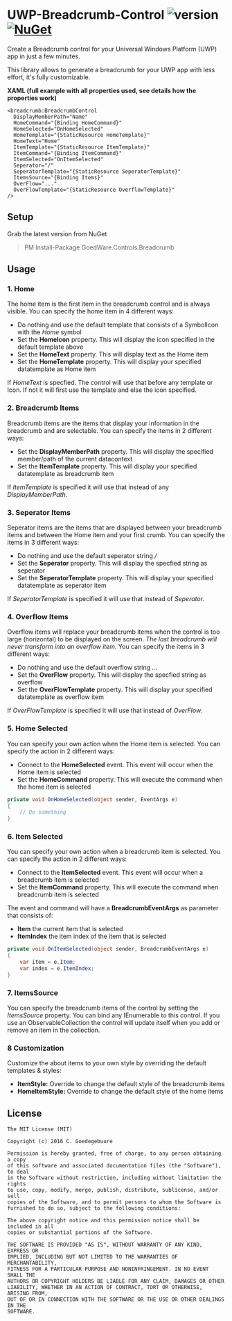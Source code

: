 # UWP-Breadcrumb-Control ![version](http://img.shields.io/badge/original-v1.0.0-brightgreen.svg?style=flat) [![NuGet](https://img.shields.io/nuget/v/GoedWare.Controls.Breadcrumb.svg?label=NuGet)](https://www.nuget.org/packages/GoedWare.Controls.Breadcrumb/)
Create a Breadcrumb control for your Universal Windows Platform (UWP) app in just a few minutes.

This library allows to generate a breadcrumb for your UWP app with less effort, it's fully customizable.

**XAML (full example with all properties used, see details how the properties work)**
```xaml
<breadcrumb:BreadcrumbControl
  DisplayMemberPath="Name"
  HomeCommand="{Binding HomeCommand}"
  HomeSelected="OnHomeSelected"
  HomeTemplate="{StaticResource HomeTemplate}"
  HomeText="Home"
  ItemTemplate="{StaticResource ItemTemplate}"
  ItemCommand="{Binding ItemCommand}"
  ItemSelected="OnItemSelected"
  Seperator="/"
  SeperatorTemplate="{StaticResource SeperatorTemplate}"
  ItemsSource="{Binding Items}"
  OverFlow="..."
  OverFlowTemplate="{StaticResource OverflowTemplate}"
/>
```

## Setup

Grab the latest version from NuGet

> PM Install-Package GoedWare.Controls.Breadcrumb

## Usage
### 1. Home 
The home item is the first item in the breadcrumb control and is always visible. You can specify the home item in 4 different ways:

* Do nothing and use the default template that consists of a SymbolIcon with the *Home* symbol
* Set the **HomeIcon** property. This will display the icon specified in the default template above
* Set the **HomeText** property. This will display text as the Home item
* Set the **HomeTemplate** property. This will display your specified datatemplate as Home item

If *HomeText* is specfied. The control will use that before any template or Icon. If not it will first use the template and else the icon specified.

### 2. Breadcrumb Items 
Breadcrumb items are the items that display your information in the breadcrumb and are selectable. You can specify the items in 2 different ways:

* Set the **DisplayMemberPath** property. This will display the specified member/path of the current datacontext
* Set the **ItemTemplate** property. This will display your specified datatemplate as breadcrumb item

If *ItemTemplate* is specified it will use that instead of any *DisplayMemberPath*.

### 3. Seperator Items 
Seperator items are the items that are displayed between your breadcrumb items and between the Home item and your first crumb. You can specify the items in 3 different ways:

* Do nothing and use the default seperator string */*
* Set the **Seperator** property. This will display the specfied string as seperator
* Set the **SeperatorTemplate** property. This will display your specified datatemplate as seperator item

If *SeperatorTemplate* is specified it will use that instead of *Seperator*.

### 4. Overflow Items 
Overflow items will replace your breadcrumb items when the control is too large (horizontal) to be displayed on the screen. *The last breadcrumb will never transform into an overflow item.* You can specify the items in 3 different ways:

* Do nothing and use the default overflow string *...*
* Set the **OverFlow** property. This will display the specfied string as overflow
* Set the **OverFlowTemplate** property. This will display your specified datatemplate as overflow item

If *OverFlowTemplate* is specified it will use that instead of *OverFlow*.

### 5. Home Selected 
You can specify your own action when the Home item is selected. You can specify the action in 2 different ways:

* Connect to the **HomeSelected** event. This event will occur when the Home item is selected
* Set the **HomeCommand** property. This will execute the command when the home item is selected

```csharp
private void OnHomeSelected(object sender, EventArgs e)
{
    // Do something
}
````

### 6. Item Selected 
You can specify your own action when a breadcrumb item is selected. You can specify the action in 2 different ways:

* Connect to the **ItemSelected** event. This event will occur when a breadcrumb item is selected
* Set the **ItemCommand** property. This will execute the command when breadcrumb item is selected

The event and command will have a **BreadcrumbEventArgs** as parameter that consists of:

* **Item** the current item that is selected
* **ItemIndex** the item index of the item that is selected

```csharp
private void OnItemSelected(object sender, BreadcrumbEventArgs e)
{
    var item = e.Item;
    var index = e.ItemIndex;
}
````

### 7. ItemsSource
You can specify the breadcrumb items of the control by setting the *ItemsSource* property. You can bind any IEnumerable to this control. If you use an ObservableCollection the control will update itself when you add or remove an item in the collection.

### 8 Customization

Customize the about items to your own style by overriding the default templates & styles:

* **ItemStyle:** Override to change the default style of the breadcrumb items
* **HomeItemStyle:** Override to change the default style of the home items

## License

```
The MIT License (MIT)

Copyright (c) 2016 C. Goedegebuure

Permission is hereby granted, free of charge, to any person obtaining a copy
of this software and associated documentation files (the "Software"), to deal
in the Software without restriction, including without limitation the rights
to use, copy, modify, merge, publish, distribute, sublicense, and/or sell
copies of the Software, and to permit persons to whom the Software is
furnished to do so, subject to the following conditions:

The above copyright notice and this permission notice shall be included in all
copies or substantial portions of the Software.

THE SOFTWARE IS PROVIDED "AS IS", WITHOUT WARRANTY OF ANY KIND, EXPRESS OR
IMPLIED, INCLUDING BUT NOT LIMITED TO THE WARRANTIES OF MERCHANTABILITY,
FITNESS FOR A PARTICULAR PURPOSE AND NONINFRINGEMENT. IN NO EVENT SHALL THE
AUTHORS OR COPYRIGHT HOLDERS BE LIABLE FOR ANY CLAIM, DAMAGES OR OTHER
LIABILITY, WHETHER IN AN ACTION OF CONTRACT, TORT OR OTHERWISE, ARISING FROM,
OUT OF OR IN CONNECTION WITH THE SOFTWARE OR THE USE OR OTHER DEALINGS IN THE
SOFTWARE.
```
